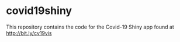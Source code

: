 
<!-- README.md is generated from README.Rmd. Please edit that file -->

# covid19shiny

<!-- badges: start -->

<!-- badges: end -->

This repository contains the code for the Covid-19 Shiny app found at
<http://bit.ly/cv19vis>
